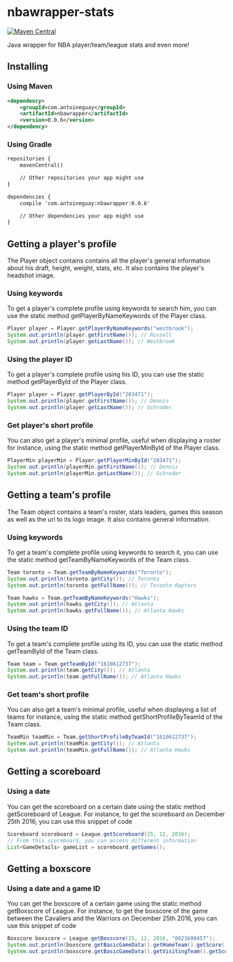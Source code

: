 # nbawrapper-stats

[![Maven Central](https://maven-badges.herokuapp.com/maven-central/com.antoineguay/nbawrapper/badge.svg?style=flat)](https://maven-badges.herokuapp.com/maven-central/com.antoineguay/nbawrapper/)

Java wrapper for NBA player/team/league stats and even more!
## Installing
### Using Maven
```xml
<dependency>
    <groupId>com.antoineguay</groupId>
    <artifactId>nbawrapper</artifactId>
    <version>0.0.6</version>
</dependency>
```
### Using Gradle
```xml
repositories {
    mavenCentral()

    // Other repositories your app might use
}

dependencies {
    compile 'com.antoineguay:nbawrapper:0.0.6'

    // Other dependencies your app might use
}
```
## Getting a player's profile
The Player object contains contains all the player's general information about his draft, height, weight, stats, etc. It also contains the player's headshot image.
### Using keywords
To get a player's complete profile using keywords to search him, you can use the static method getPlayerByNameKeywords of the Player class.
```java
Player player = Player.getPlayerByNameKeywords("westbrook");
System.out.println(player.getFirstName()); // Russell
System.out.println(player.getLastName()); // Westbrook
```
### Using the player ID
To get a player's complete profile using his ID, you can use the static method getPlayerById of the Player class.
```java
Player player = Player.getPlayerById("203471");
System.out.println(player.getFirstName()); // Dennis
System.out.println(player.getLastName()); // Schroder
```
### Get player's short profile
You can also get a player's minimal profile, useful when displaying a roster for instance, using the static method getPlayerMinById of the Player class.
```java
PlayerMin playerMin = Player.getPlayerMinById("203471");
System.out.println(playerMin.getFirstName()); // Dennis
System.out.println(playerMin.getLastName()); // Schroder
```
## Getting a team's profile
The Team object contains a team's roster, stats leaders, games this season as well as the url to its logo image. It also contains general information.
### Using keywords
To get a team's complete profile using keywords to search it, you can use the static method getTeamByNameKeywords of the Team class.
```java
Team toronto = Team.getTeamByNameKeywords("Toronto");
System.out.println(toronto.getCity()); // Toronto
System.out.println(toronto.getFullName()); // Toronto Raptors

Team hawks = Team.getTeamByNameKeywords("Hawks");
System.out.println(hawks.getCity()); // Atlanta
System.out.println(hawks.getFullName()); // Atlanta Hawks
```
### Using the team ID
To get a team's complete profile using its ID, you can use the static method getTeamById of the Team class.
```java
Team team = Team.getTeamById("1610612737");
System.out.println(team.getCity()); // Atlanta
System.out.println(team.getFullName()); // Atlanta Hawks
```
### Get team's short profile
You can also get a team's minimal profile, useful when displaying a list of teams for instance, using the static method getShortProfileByTeamId of the Team class.
```java
TeamMin teamMin = Team.getShortProfileByTeamId("1610612737");
System.out.println(teamMin.getCity()); // Atlanta
System.out.println(teamMin.getFullName()); // Atlanta Hawks
```
## Getting a scoreboard
### Using a date
You can get the scoreboard on a certain date using the static method getScoreboard of League. For instance, to get the scoreboard on December 25th 2016, you can use this snippet of code
```java
Scoreboard scoreboard = League.getScoreboard(25, 12, 2016);
// From this scoreboard, you can access different information
List<GameDetails> gameList = scoreboard.getGames();
```
## Getting a boxscore
### Using a date and a game ID
You can get the boxscore of a certain game using the static method getBoxscore of League. For instance, to get the boxscore of the game between the Cavaliers and the Warriors on December 25th 2016, you can use this snippet of code
```java
Boxscore boxscore = League.getBoxscore(25, 12, 2016, "0021600457");
System.out.println(boxscore.getBasicGameData().getHomeTeam().getScore()); // 109
System.out.println(boxscore.getBasicGameData().getVisitingTeam().getScore()); // 108
```
